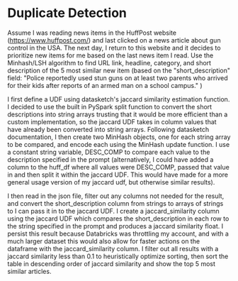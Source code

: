 # Duplicate Detection

Assume I was reading news items in the HuffPost website (https://www.huffpost.com/) and last clicked on a news article about gun control in the USA. The next day, I return to this website and it decides to prioritize new items for me based on the last news item I read. Use the Minhash/LSH algorithm to find URL link, headline, category, and short description of the 5 most similar new item (based on the "short_description" field: "Police reportedly used stun guns on at least two parents who arrived for their kids after reports of an armed man on a school campus." )

I first define a UDF using datasketch's jaccard similarity estimation function. I decided to use the built in PySpark split function to convert the short descriptions into string arrays trusting that it would be more efficient than a custom implementation, so the jaccard UDF takes in column values that have already been converted into string arrays. Following datasketch documentation, I then create two MinHash objects, one for each string array to be compared, and encode each using the MinHash update function. I use a constant string variable, DESC_COMP to compare each value to the description specified in the prompt (alternatively, I could have added a column to the huff_df where all values were DESC_COMP, passed that value in and then split it within the jaccard UDF. This would have made for a more general usage version of my jaccard udf, but otherwise similar results).

I then read in the json file, filter out any columns not needed for the result, and convert the short_description column from strings to arrays of strings to I can pass it in to the jaccard UDF. I create a jaccard_similarity column using the jaccard UDF which compares the short_description in each row to the string specified in the prompt and produces a jaccard similarity float. I persist this result because Databricks was throttling my account, and with a much larger dataset this would also allow for faster actions on the dataframe with the jaccard_similarity column. I filter out all results with a jaccard similarity less than 0.1 to heuristically optimize sorting, then sort the table in descending order of jaccard similarity and show the top 5 most similar articles.